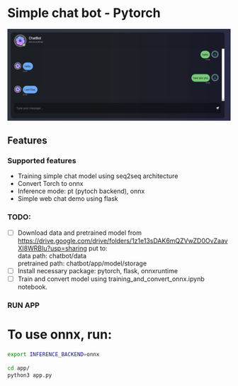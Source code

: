 # Simple chat bot - Pytorch

<p align="center">
  <img alt="chat" src="image/chat.png">
</p>

## Features

### Supported features
- Training simple chat model using seq2seq architecture
- Convert Torch to onnx
- Inference mode: pt (pytoch backend), onnx
- Simple web chat demo using flask

### TODO:
- [ ] Download data and pretrained model from https://drive.google.com/drive/folders/1z1e13sDAK6mQZVwZD0OvZaavXI8WRBIu?usp=sharing put to:  
data path: chatbot/data  
pretrained path: chatbot/app/model/storage
- [ ] Install necessary package: pytorch, flask, onnxruntime
- [ ] Train and convert model using training_and_convert_onnx.ipynb notebook.

### RUN APP 
# To use onnx, run: 
```zsh
export INFERENCE_BACKEND=onnx
```
```zsh
cd app/
python3 app.py
```